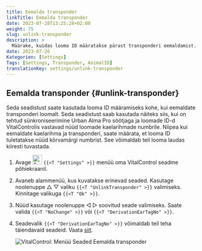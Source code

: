 ```yaml
---
title: Eemalda transponder
linkTitle: Eemalda transponder
date: 2023-07-28T13:25:28+02:00
weight: 75
slug: unlink-transponder
description: >
  Määrake, kuidas looma ID määratakse pärast transponderi eemaldamist.
date: 2023-07-26
Kategorien: [Settings]
Tags: [Settings, Transponder, AnimalID]
translationKey: settings/unlink-transponder
---
```

## Eemalda transponder {#unlink-transponder}

Seda seadistust saate kasutada looma ID määramiseks kohe, kui eemaldate transponderi loomalt. Seda seadistust saab kasutada näiteks siis, kui on tehtud sünkroniseerimine Urban Alma Pro söötjaga ja loomade ID-d VitalControlis vastavad nüüd loomade kaelarihmade numbrile. Niipea kui eemaldate kaelarihma ja transponderi, saate määrata, et looma ID tuletatakse nüüd kõrvamärgi numbrist. See võimaldab teil looma laudas kiiresti tuvastada.

1. Avage <img src="/icons/gear.svg" width="25" align="bottom" alt="Settings" /> `{{<T "Settings" >}}` menüü oma VitalControl seadme põhiekraanil.

2. Avaneb alammenüü, kus kuvatakse erinevad seaded. Kasutage noolenuppe △ ▽ valiku `{{<T "UnlinkTransponder" >}}` valimiseks. Kinnitage valikuga `{{<T "Ok" >}}`.

3. Nüüd kasutage noolenuppe ◁ ▷ soovitud seade valimiseks. Saate valida `{{<T "NoChange" >}}` või `{{<T "DerivationEarTagNo" >}}`.

4. Seadevalik `{{<T "DerivationEarTagNo" >}}` võimaldab teil teha täiendavaid seadeid. Vaata [siit](/et/docs/settings/animal-registration/#digit-of-the-new-id).

   ![VitalControl: Menüü Seaded Eemalda transponder](../images/unlink-transponder.png "Eemalda transponder")

